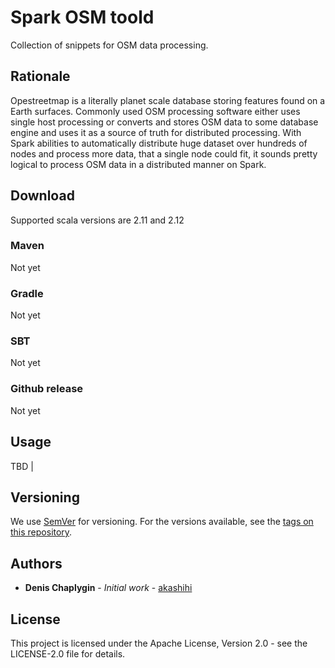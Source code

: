 # Spark OSM toold

Collection of snippets for OSM data processing.

## Rationale

Opestreetmap is a literally planet scale database storing features found on a Earth surfaces. Commonly used OSM processing software
either uses single host processing or converts and stores OSM data to some database engine and uses it as a source of truth for distributed
processing. With Spark abilities to automatically distribute huge dataset over hundreds of nodes and process more data, that a
single node could fit, it sounds pretty logical to process OSM data in a distributed manner on Spark.
  
## Download

Supported scala versions are 2.11 and 2.12

### Maven 
        
Not yet
        
### Gradle

Not yet
        
### SBT 
                        
Not yet
        
### Github release

Not yet
        
## Usage                
        
TBD
                         |
## Versioning

We use [SemVer](http://semver.org/) for versioning. For the versions available, see the [tags on this repository](https://github.com/woltapp/spark-osm-reader/tags). 

## Authors

* **Denis Chaplygin** - *Initial work* - [akashihi](https://github.com/akashihi)

## License

This project is licensed under the Apache License, Version 2.0 - see the LICENSE-2.0 file for details.